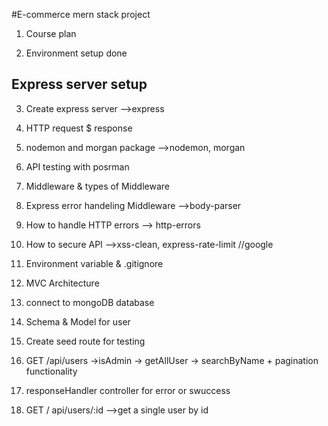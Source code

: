 #E-commerce mern stack project

1. Course plan

2. Environment setup done

## Express server setup

3. Create express server -->express

4. HTTP request $ response

5. nodemon and morgan package -->nodemon, morgan

6. API testing with posrman

7. Middleware & types of Middleware

8. Express error handeling Middleware -->body-parser

9. How to handle HTTP errors --> http-errors

10. How to secure API -->xss-clean, express-rate-limit //google

11. Environment variable & .gitignore

12. MVC Architecture
 
13. connect to mongoDB database

14. Schema & Model for user

15. Create seed route for testing

16. GET /api/users ->isAdmin -> getAllUser -> searchByName + pagination functionality

17. responseHandler controller for error or swuccess

18. GET / api/users/:id -->get a single user by id